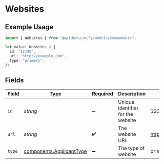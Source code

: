 # Websites

## Example Usage

```typescript
import { Websites } from "@apideck/unify/models/components";

let value: Websites = {
  id: "12345",
  url: "http://example.com",
  type: "primary",
};
```

## Fields

| Field                                                                | Type                                                                 | Required                                                             | Description                                                          | Example                                                              |
| -------------------------------------------------------------------- | -------------------------------------------------------------------- | -------------------------------------------------------------------- | -------------------------------------------------------------------- | -------------------------------------------------------------------- |
| `id`                                                                 | *string*                                                             | :heavy_minus_sign:                                                   | Unique identifier for the website                                    | 12345                                                                |
| `url`                                                                | *string*                                                             | :heavy_check_mark:                                                   | The website URL                                                      | http://example.com                                                   |
| `type`                                                               | [components.ApplicantType](../../models/components/applicanttype.md) | :heavy_minus_sign:                                                   | The type of website                                                  | primary                                                              |